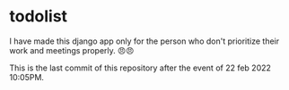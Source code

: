 # todolist
I have made this django app only for the person who don't prioritize their work and meetings properly. 😠😠

This is the last commit of this repository after the event of 22 feb 2022 10:05PM.
